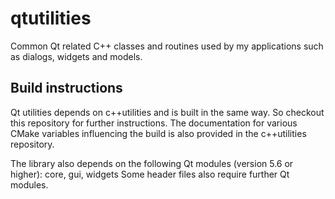 # qtutilities
Common Qt related C++ classes and routines used by my applications such as dialogs, widgets and models.

## Build instructions
Qt utilities depends on c++utilities and is built in the same way. So checkout this repository for further
instructions. The documentation for various CMake variables influencing the build is also provided in the
c++utilities repository.

The library also depends on the following Qt modules (version 5.6 or higher): core, gui, widgets
Some header files also require further Qt modules.
